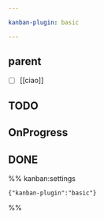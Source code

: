 ```yaml
---

kanban-plugin: basic

---
```


## parent

- [ ] [[ciao]]


## TODO



## OnProgress



## DONE





%% kanban:settings
```
{"kanban-plugin":"basic"}
```
%%